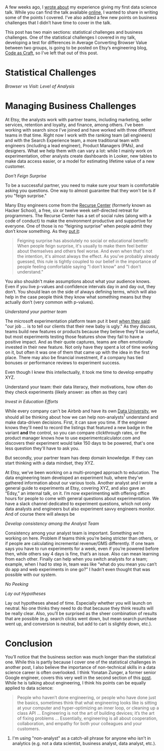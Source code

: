 A few weeks ago, I [wrote about](https://robinsones.github.io/Giving-Your-First-Data-Science-Talk/) my experience giving my first data science talk. While you can find the talk available [online](https://www.youtube.com/watch?v=SF-ryGgLOgQ), I wanted to share in writing some of the points I covered. I’ve also added a few new points on business challenges that I didn’t have time to cover in the talk. 

This post has two main sections: statistical challenges and business challenges. One of the statistical challenges I covered in my talk, developing a test for differences in Average Converting Browser Value between two groups, is going to be posted on Etsy’s engineering blog, [Code as Craft](https://codeascraft.com/archive/), so I've left that out of this post. 

Statistical Challenges
======

*Browser vs Visit: Level of Analysis*

Managing Business Challenges
======

At Etsy, the analysts work with partner teams, including marketing, seller services, retention and loyalty, and finance, among others. I’ve been working with search since I’ve joined and have worked with three different teams in that time. Right now I work with the ranking team (all engineers) and with the Search Experience team, a more traditional team with engineers (including a lead engineer), Product Managers (PMs), and designers. What we help them with can vary a lot: while I mainly work on experimentation, other analysts create dashboards in Looker, new tables to make data access easier, or a model for estimating lifetime value of a new customer.

*Don't Feign Surprise*

To be a successful partner, you need to make sure your team is comfortable asking you questions. One way to almost guarantee that they won't be is if you "feign surprise."

Many Etsy engineers come from the [Recurse Center](https://www.recurse.com) (formerly known as Hacker School), a free, six or twelve week self-directed retreat for programmers. The Recurse Center has a set of social rules (along with a code of conduct) to make the environment productive and supportive for everyone. One of those is no “feigning surprise” when people admit they don’t know something. As they [put it](https://www.recurse.com/manual#sub-sec-social-rules): 

> Feigning surprise has absolutely no social or educational benefit: When people feign surprise, it's usually to make them feel better about themselves and others feel worse. And even when that's not the intention, it's almost always the effect. As you've probably already guessed, this rule is tightly coupled to our belief in the importance of people feeling comfortable saying "I don't know" and "I don't understand."
 
You also shouldn't make assumptions about what your audience knows. Even if you live p-values and confidence intervals day in and day out, they don’t. You should lean on the side of always defining terms, which will also help in the case people think they know what something means but they actually don’t (very common with p-values).

*Understand your partner team*

The microsoft experimentation platform team put it best [when they said](http://notes.stephenholiday.com/Five-Puzzling-Outcomes.pdf): "our job ... is to tell our clients that their new baby is ugly." As they discuss, teams build new features or products because they believe they'll be useful, but most experiments testing those features show they fail to have a positive impact. And as their quote captures, teams are often emotionally invested in their new feature. Not only have they spent a lot of time working on it, but often it was one of them that came up with the idea in the first place. There may also be financial investment, if a company has tied bonuses or performance reviews to experiment success. 

Even though I knew this intellectually, it took me time to develop empathy XYZ. 

Understand your team: their data literacy, their motivations, how often do they check experiments (likely answer: as often as they can) 

*Invest in Education Efforts*

While every company can't be Airbnb and have its own [Data University](https://medium.com/airbnb-engineering/how-airbnb-democratizes-data-science-with-data-university-3eccc71e073a), we should all be thinking about how we can help non-analysts<sup>1</sup> understand and make data-driven decisions. First, it can save you time. If the engineer knows they'll need to record the listings that featured a new badge in the variant **and** the control, so you can compare clickthrough rates, or the product manager knows how to use experimentcalculator.com and discovers their experiment would take 150 days to be powered, that's one less question they'll have to ask you.  

But secondly, your partner team has deep domain knowledge. If they can start thinking with a data mindset, they XYZ. 

At Etsy, we’ve been working on a multi-pronged approach to education. The data engineering team developed an experiment hub, where they’ve gathered information about our various tools. Another analyst and I wrote a general guide to experiments at Etsy, covering XYZ, and also gave an “Edsy,” an internal talk, on it. I’m now experimenting with offering office hours for people to come with general questions about experimentation. We have a slack channel dedicated to experiment questions, which not only data analysts and engineers but also experiment savvy engineers monitor. And of course there will always be 

*Develop consistency among the Analyst Team*

Consistency among your analyst team is important. Something we’re working on here. Problem if teams think you’re being stricter than others, or if people are calculating incremental revenue/GMS differently. If one team says you have to run experiments for a week, even if you’re powered before then, while others say 4 days is fine, that’s an issue. Also can mean learning from each other. Finally can help when you switch analysts for a team; example, when I had to step in, team was like “what do you mean you can’t do app and web experiments in one go?” I hadn’t even thought that was possible with our system. 

*No Peeking*

*Lay out Hypotheses*

Lay out hypotheses ahead of time. Especially whether you will launch on neutral. No one thinks they need to do that because they think results will be really clear. Also, you’ll be surprised as the sheer combination of results that are possible (e.g. search clicks went down, but mean search purchase went up, and conversion is neutral, but add to cart is slightly down, etc.). 

Conclusion
======

You’ll notice that the business section was much longer than the statistical one. While this is partly because I cover one of the statistical challenges in another post, I also believe the importance of non-technical skills in a data science career is often overlooked. I think Yonatan Zunger, a former senior Google engineer, covers this very well in the second section of this [post]( https://medium.com/@yonatanzunger/so-about-this-googlers-manifesto-1e3773ed1788). While he is talking about engineering, I think his points can be equally applied to data science: 
  
> People who haven’t done engineering, or people who have done just the basics, sometimes think that what engineering looks like is sitting at your computer and hyper-optimizing an inner loop, or cleaning up a class API … Engineering is not the art of building devices; it’s the art of fixing problems … Essentially, engineering is all about cooperation, collaboration, and empathy for both your colleagues and your customers.

1. I'm using "non-analyst" as a catch-all phrase for anyone who isn't in analytics (e.g. not a data scientist, business analyst, data analyst, etc.). 

